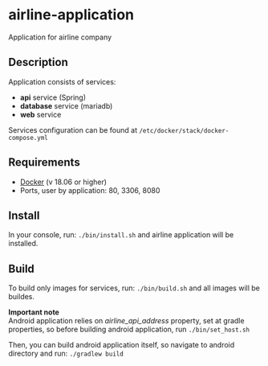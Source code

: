 # airline-application
Application for airline company

## Description
Application consists of services:
 - **api** service (Spring)
 - **database** service (mariadb)
 - **web** service

Services configuration can be found at `/etc/docker/stack/docker-compose.yml`

## Requirements
 - [Docker](https://docs.docker.com/install/) (v 18.06 or higher)
 - Ports, user by application: 80, 3306, 8080

## Install
In your console, run: `./bin/install.sh` and airline application will be installed.

## Build
To build only images for services, run: `./bin/build.sh` and all images will be buildes.<br>

**Important note**<br>
Android application relies on _airline_api_address_ property, set at gradle properties, so before building android application, run `./bin/set_host.sh`<br>

Then, you can build android application itself, so navigate to android directory and run: `./gradlew build`

